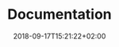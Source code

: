 ---
date: 2018-09-17T15:21:22+02:00
title: Documentation
description: hexon documentation
references:
  - title: Hugo docs
    url: https://gohugo.io/documentation/
---